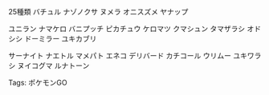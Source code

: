 25種類
バチュル
ナゾノクサ
ヌメラ
オニスズメ
ヤナップ

ユニラン
ナマケロ
バニプッチ
ピカチュウ
ケロマツ
クマシュン
タマザラシ
オドシシ
ドーミラー
ユキカブリ

サーナイト
ナエトル
マメパト
エネコ
デリバード
カチコール
ウリムー
ユキワラシ
ヌイコグマ
ルナトーン

Tags:
  ポケモンGO
